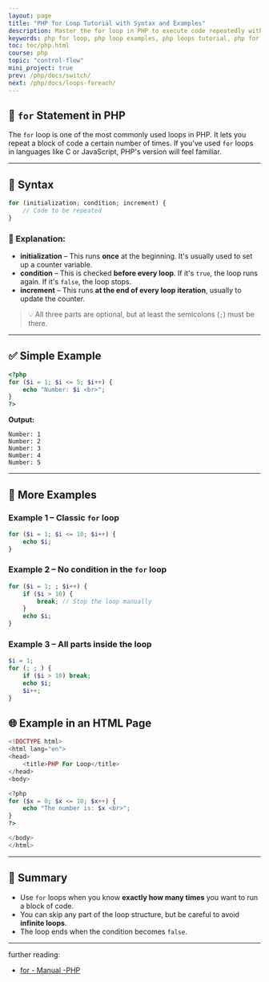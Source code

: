 ```yaml
---
layout: page
title: "PHP for Loop Tutorial with Syntax and Examples"
description: Master the for loop in PHP to execute code repeatedly with control. Explore syntax, practical examples, and best practices for efficient PHP programming.
keywords: php for loop, php loop examples, php loops tutorial, php for loop syntax, php programming, control structures in php, php docs, how to use for loop in php
toc: toc/php.html
course: php
topic: "control-flow"
mini_project: true
prev: /php/docs/switch/
next: /php/docs/loops-foreach/
---
```


## 🔁 `for` Statement in PHP

The `for` loop is one of the most commonly used loops in PHP. It lets you repeat a block of code a certain number of times. If you've used `for` loops in languages like C or JavaScript, PHP's version will feel familiar.

---

## 📌 Syntax

```php
for (initialization; condition; increment) {
    // Code to be repeated
}
```

### 🧩 Explanation:

* **initialization** – This runs **once** at the beginning. It's usually used to set up a counter variable.
* **condition** – This is checked **before every loop**. If it's `true`, the loop runs again. If it's `false`, the loop stops.
* **increment** – This runs **at the end of every loop iteration**, usually to update the counter.

> 💡 All three parts are optional, but at least the semicolons (`;`) must be there.

---

## ✅ Simple Example

```php
<?php
for ($i = 1; $i <= 5; $i++) {
    echo "Number: $i <br>";
}
?>
```

**Output:**

```
Number: 1  
Number: 2  
Number: 3  
Number: 4  
Number: 5
```

---

## 🔄 More Examples

### Example 1 – Classic `for` loop

```php
for ($i = 1; $i <= 10; $i++) {
    echo $i;
}
```

### Example 2 – No condition in the `for` loop

```php
for ($i = 1; ; $i++) {
    if ($i > 10) {
        break; // Stop the loop manually
    }
    echo $i;
}
```

### Example 3 – All parts inside the loop

```php
$i = 1;
for (; ; ) {
    if ($i > 10) break;
    echo $i;
    $i++;
}
```

## 🌐 Example in an HTML Page

```php
<!DOCTYPE html>
<html lang="en">
<head>
    <title>PHP For Loop</title>
</head>
<body>

<?php
for ($x = 0; $x <= 10; $x++) {
    echo "The number is: $x <br>";
}
?>

</body>
</html>
```

---

## 📝 Summary

* Use `for` loops when you know **exactly how many times** you want to run a block of code.
* You can skip any part of the loop structure, but be careful to avoid **infinite loops**.
* The loop ends when the condition becomes `false`.

---

further reading:

- [for - Manual -PHP](https://www.php.net/manual/en/control-structures.for.php)
